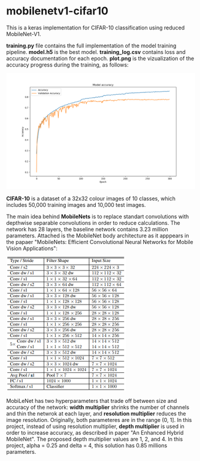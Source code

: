 # mobilenetv1-cifar10

This is a keras implementation for CIFAR-10 classification using reduced MobileNet-V1.

**training.py** file contains the full implementation of the model training pipeline.
**model.h5** is the best model.
**training_log.csv** contains loss and accuracy documentation for each epoch.
**plot.png** is the vizualization of the accuracy progress during the training, as follows:

![plot](/plot.png)

**CIFAR-10** is a dataset of a 32x32 colour images of 10 classes, which includes 50,000 training images and 10,000 test images.

The main idea behind **MobileNets** is to replace standart convolutions with depthwise separable convolutions in order to reduce calculations.
The network has 28 layers, the baseline network contains 3.23 million parameters. 
Attached is the MobileNet body architecture as it apppears in the papaer "MobileNets: Efficient Convolutional Neural Networks for Mobile Vision
Applications":

![arch](/architecture.png)


MobiLeNet has two hyperparameters that trade off between size and accuracy of the network:
**width multiplier** shrinks the number of channels and thin the netwrok at each layer, and
**resolution multiplier** reduces the image resolution. Originally, both parameteres are in the range (0, 1].
In this project, instead of using resolution multiplier, **depth multiplier** is used in order to increase accuracy, as described in paper "An Enhanced Hybrid MobileNet".
The proposed depth multiplier values are 1, 2, and 4. In this project, alpha = 0.25 and delta = 4, this solution has 0.85 millions parameters.

